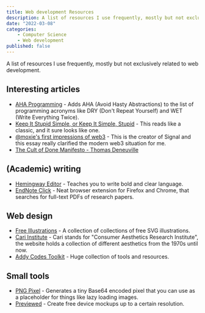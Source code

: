 ```yaml
---
title: Web development Resources
description: A list of resources I use frequently, mostly but not exclusively related to web development. 
date: "2022-03-08"
categories:
    - Computer Science
    - Web development
published: false
---
```


A list of resources I use frequently, mostly but not exclusively related to web development. 

## Interesting articles

- <a href="https://kentcdodds.com/blog/aha-programming">AHA Programming</a> - Adds AHA (Avoid Hasty Abstractions) to the list of programming acronyms like DRY (Don't Repeat Yourself) and WET (Write Everything Twice).
- <a href="https://people.apache.org/~fhanik/kiss.html">Keep It Stupid Simple, or Keep It Simple, Stupid</a> - This reads like a classic, and it sure looks like one.
- <a href="https://moxie.org/2022/01/07/web3-first-impressions.html">@moxie's first impressions of web3</a> - This is the creator of Signal and this essay really clarified the modern web3 situation for me. 
- [The Cult of Done Manifesto - Thomas Deneuville](https://thomasdeneuville.com/cult-of-done-manifesto/)

## (Academic) writing
- <a href="https://hemingwayapp.com/">Hemingway Editor</a> - Teaches you to write bold and clear language. 
- <a href="https://click.endnote.com/invite/ec3642115">EndNote Click</a> - Neat browser extension for Firefox and Chrome, that searches for full-text PDFs of research papers.

## Web design
- <a href="https://freeillustrations.xyz/">Free Illustrations</a> - A collection of collections of free SVG illustrations. 
- <a href="https://cari.institute/">Cari Institute</a> - Cari stands for "Consumer Aesthetics Research Institute", the website holds a collection of different aesthetics from the 1970s until now. 
- <a href="https://toolkit.addy.codes/">Addy Codes Toolkit</a> - Huge collection of tools and resources.

## Small tools
- <a href="https://png-pixel.com/">PNG Pixel</a> - Generates a tiny Base64 encoded pixel that you can use as a placeholder for things like lazy loading images.
- <a href="https://previewed.app/">Previewed</a> - Create free device mockups up to a certain resolution. 